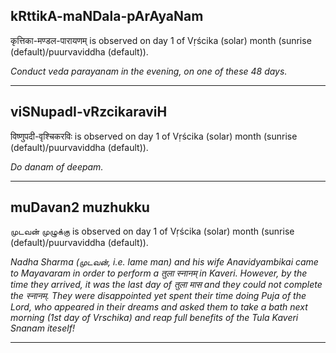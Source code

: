 ## kRttikA-maNDala-pArAyaNam
कृत्तिका-मण्डल-पारायणम् is observed on day 1 of Vṛścika (solar) month (sunrise (default)/puurvaviddha (default)).

_Conduct veda parayanam in the evening, on one of these 48 days._

---
## viSNupadI-vRzcikaraviH
विष्णुपदी-वृश्चिकरविः is observed on day 1 of Vṛścika (solar) month (sunrise (default)/puurvaviddha (default)).

_Do danam of deepam._

---
## muDavan2 muzhukku
முடவன் முழுக்கு is observed on day 1 of Vṛścika (solar) month (sunrise (default)/puurvaviddha (default)).

_Nadha Sharma (முடவன், i.e. lame man) and his wife Anavidyambikai came to Mayavaram in order to perform a तुला स्नानम् in Kaveri. However, by the time they arrived, it was the last day of तुला मास and they could not complete the स्नानम्. They were disappointed yet spent their time doing Puja of the Lord, who appeared in their dreams and asked them to take a bath next morning (1st day of Vrschika) and reap full benefits of the Tula Kaveri Snanam iteself!_

---
